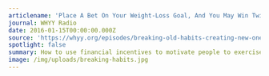 ```yaml
---
articlename: 'Place A Bet On Your Weight-Loss Goal, And You May Win Twice'
journal: WHYY Radio
date: 2016-01-15T00:00:00.000Z
source: 'https://whyy.org/episodes/breaking-old-habits-creating-new-ones-2/'
spotlight: false
summary: How to use financial incentives to motivate people to exercise.
image: /img/uploads/breaking-habits.jpg
---
```


